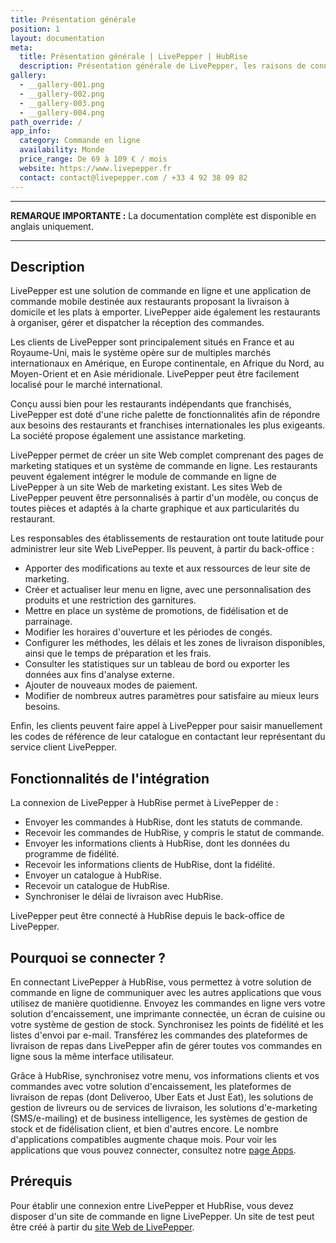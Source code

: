 ```yaml
---
title: Présentation générale
position: 1
layout: documentation
meta:
  title: Présentation générale | LivePepper | HubRise
  description: Présentation générale de LivePepper, les raisons de connecter votre site LivePepper à HubRise et fonctionnalités de l'intégration avec HubRise.
gallery:
  - __gallery-001.png
  - __gallery-002.png
  - __gallery-003.png
  - __gallery-004.png
path_override: /
app_info:
  category: Commande en ligne
  availability: Monde
  price_range: De 69 à 109 € / mois
  website: https://www.livepepper.fr
  contact: contact@livepepper.com / +33 4 92 38 09 82
---
```


---

**REMARQUE IMPORTANTE :** La documentation complète est disponible <Link to="/apps/livepepper" addLocalePrefix={false}>en anglais uniquement</Link>.

---


## Description

LivePepper est une solution de commande en ligne et une application de commande mobile destinée aux restaurants proposant la livraison à domicile et les plats à emporter. LivePepper aide également les restaurants à organiser, gérer et dispatcher la réception des commandes.

Les clients de LivePepper sont principalement situés en France et au Royaume-Uni, mais le système opère sur de multiples marchés internationaux en Amérique, en Europe continentale, en Afrique du Nord, au Moyen-Orient et en Asie méridionale. LivePepper peut être facilement localisé pour le marché international.

Conçu aussi bien pour les restaurants indépendants que franchisés, LivePepper est doté d'une riche palette de fonctionnalités afin de répondre aux besoins des restaurants et franchises internationales les plus exigeants. La société propose également une assistance marketing.

LivePepper permet de créer un site Web complet comprenant des pages de marketing statiques et un système de commande en ligne. Les restaurants peuvent également intégrer le module de commande en ligne de LivePepper à un site Web de marketing existant. Les sites Web de LivePepper peuvent être personnalisés à partir d'un modèle, ou conçus de toutes pièces et adaptés à la charte graphique et aux particularités du restaurant.

Les responsables des établissements de restauration ont toute latitude pour administrer leur site Web LivePepper. Ils peuvent, à partir du back-office :
- Apporter des modifications au texte et aux ressources de leur site de marketing.
- Créer et actualiser leur menu en ligne, avec une personnalisation des produits et une restriction des garnitures.
- Mettre en place un système de promotions, de fidélisation et de parrainage.
- Modifier les horaires d'ouverture et les périodes de congés.
- Configurer les méthodes, les délais et les zones de livraison disponibles, ainsi que le temps de préparation et les frais.
- Consulter les statistiques sur un tableau de bord ou exporter les données aux fins d'analyse externe.
- Ajouter de nouveaux modes de paiement.
- Modifier de nombreux autres paramètres pour satisfaire au mieux leurs besoins.

Enfin, les clients peuvent faire appel à LivePepper pour saisir manuellement les codes de référence de leur catalogue en contactant leur représentant du service client LivePepper.

## Fonctionnalités de l'intégration

La connexion de LivePepper à HubRise permet à LivePepper de :

- Envoyer les commandes à HubRise, dont les statuts de commande.
- Recevoir les commandes de HubRise, y compris le statut de commande.
- Envoyer les informations clients à HubRise, dont les données du programme de fidélité.
- Recevoir les informations clients de HubRise, dont la fidélité.
- Envoyer un catalogue à HubRise.
- Recevoir un catalogue de HubRise.
- Synchroniser le délai de livraison avec HubRise.

LivePepper peut être connecté à HubRise depuis le back-office de LivePepper.

## Pourquoi se connecter ?

En connectant LivePepper à HubRise, vous permettez à votre solution de commande en ligne de communiquer avec les autres applications que vous utilisez de manière quotidienne. Envoyez les commandes en ligne vers votre solution d'encaissement, une imprimante connectée, un écran de cuisine ou votre système de gestion de stock. Synchronisez les points de fidélité et les listes d'envoi par e-mail. Transférez les commandes des plateformes de livraison de repas dans LivePepper afin de gérer toutes vos commandes en ligne sous la même interface utilisateur.

Grâce à HubRise, synchronisez votre menu, vos informations clients et vos commandes avec votre solution d'encaissement, les plateformes de livraison de repas (dont Deliveroo, Uber Eats et Just Eat), les solutions de gestion de livreurs ou de services de livraison, les solutions d'e-marketing (SMS/e-mailing) et de business intelligence, les systèmes de gestion de stock et de fidélisation client, et bien d'autres encore. Le nombre d'applications compatibles augmente chaque mois. Pour voir les applications que vous pouvez connecter, consultez notre [page Apps](/apps).

## Prérequis

Pour établir une connexion entre LivePepper et HubRise, vous devez disposer d'un site de commande en ligne LivePepper. Un site de test peut être créé à partir du [site Web de LivePepper](https://www.livepepper.fr).

